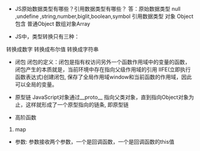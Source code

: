 - JS原始数据类型有哪些？引用数据类型有哪些？
 答：原始数据类型 null ,undefine ,string,number,biglit,boolean,symbol
     引用数据类型  对象 Object 包含 普通Object 数组对象Array


- JS中，类型转换只有三种：

转换成数字
转换成布尔值
转换成字符串


- 闭包
闭包的定义：闭包是指有权访问另外一个函数作用域中的变量的函数，
闭包产生的本质就是，当前环境中存在指向父级作用域的引用
IIFE(立即执行函数表达式)创建闭包, 保存了全局作用域window和当前函数的作用域，因此可以全局的变量。

- 原型链
JavaScript对象通过__proto__ 指向父类对象，直到指向Object对象为止，这样就形成了一个原型指向的链条, 即原型链

- 高阶函数
1. map 
 - 参数: 参数接收两个参数，一个是回调函数，一个是回调函数的this值